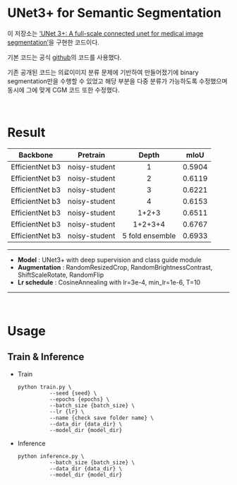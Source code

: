 # UNet3+ for Semantic Segmentation
이 저장소는 [‘UNet 3+: A full-scale connected unet for medical image segmentation’](https://arxiv.org/abs/2004.08790)을 구현한 코드이다.

기본 코드는 공식 [github](https://github.com/ZJUGiveLab/UNet-Version)의 코드를 사용했다.

기존 공개된 코드는 의료이미지 분류 문제에 기반하여 만들어졌기에 binary segmentation만을 수행할 수 있었고 해당 부분을 다중 분류가 가능하도록 수정했으며 동시에 그에 맞게 CGM 코드 또한 수정했다.



<br>

# Result
| Backbone | Pretrain | Depth | mIoU|
| :---: | :---: | :---: | :---: | 
| EfficientNet b3 | noisy-student | 1 | 0.5904 |
| EfficientNet b3 | noisy-student | 2 | 0.6119 |
| EfficientNet b3 | noisy-student | 3 | 0.6221 |
| EfficientNet b3 | noisy-student | 4 | 0.6153 |
| EfficientNet b3 | noisy-student | 1+2+3 | 0.6511 |
| EfficientNet b3 | noisy-student | 1+2+3+4 | 0.6767 |
| EfficientNet b3 | noisy-student | 5 fold ensemble  | 0.6933 |

-------------
- **Model** : UNet3+ with deep supervision and class guide module
- **Augmentation** : RandomResizedCrop, RandomBrightnessContrast, ShiftScaleRotate, RandomFlip
- **Lr schedule** : CosineAnnealing with lr=3e-4, min_lr=1e-6, T=10
-------------


<br>

# Usage
## Train & Inference
- Train
  ```shell
  python train.py \
            --seed {seed} \
            --epochs {epochs} \
            --batch_size {batch_size} \
            --lr {lr} \
            --name {check save folder name} \
            --data_dir {data_dir} \
            --model_dir {model_dir}
  ```
- Inference
  ```shell
  python inference.py \
            --batch_size {batch_size} \
            --data_dir {data_dir} \
            --model_dir {model_dir}
  ```